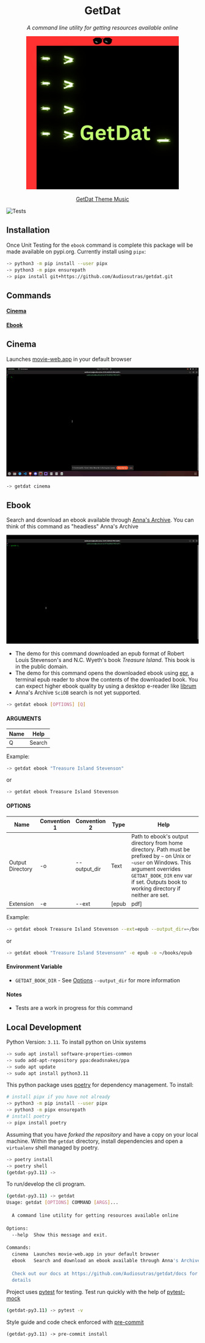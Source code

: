 <div align="center">
    <h1>GetDat</h1>
    <p><i>A command line utility for getting resources available online</i></p>
    <img
        src="/docs/static/getdat-logo.png"
        alt="GetDat Package Logo"
        height="400"
    />
    <p align="center">
        <a href="https://iv.ggtyler.dev/watch?v=4b8P8cqc-UQ">
            GetDat Theme Music
        </a>
    </p>
</div>

![Tests](https://github.com/Audiosutras/getdat/actions/workflows/tests.yml/badge.svg?branch=master)

## Installation

Once Unit Testing for the `ebook` command is complete this package will be made available on pypi.org. Currently install using `pipx`:

```bash
-> python3 -m pip install --user pipx
-> python3 -m pipx ensurepath
-> pipx install git+https://github.com/Audiosutras/getdat.git
```

## Commands

#### [Cinema](#cinema)

#### [Ebook](#ebook)

## Cinema
Launches [movie-web.app](https://movie-web.app/search/movie) in your default browser

<div align="center">
    <img
        src="/docs/static/getdat-cinema.gif"
        alt="Gif of GetDat Cinema Command In Action"
    />
</div>

```bash
-> getdat cinema
```

## Ebook
Search and download an ebook available through [Anna's Archive](https://annas-archive.org/). You can think of this command as "headless" Anna's Archive

<div align="center">
    <img
        src="/docs/static/getdat-ebook.gif"
        alt="Gif of GetDat Cinema Command In Action"
    />
</div>

* The demo for this command downloaded an epub format of Robert Louis Stevenson's and N.C. Wyeth's book *Treasure Island*. This book is in the public domain.
* The demo for this command opens the downloaded ebook using [epr](https://github.com/wustho/epr), a terminal epub reader to show the contents of the downloaded book. You can expect higher ebook quality by using a desktop e-reader like [librum](https://librumreader.com/)
* Anna's Archive `SciDB` search is not yet supported.


```bash
-> getdat ebook [OPTIONS] [Q]
```

#### ARGUMENTS

| Name | Help |
|------|------|
| Q    | Search |

Example:
```bash
-> getdat ebook "Treasure Island Stevenson"
```
or
```bash
-> getdat ebook Treasure Island Stevenson
```

#### OPTIONS

| Name | Convention 1 | Convention 2 | Type | Help |
| ---- | ------------ | ------------ | ----| ----|
| Output Directory | -o | --output_dir | Text | Path to ebook's output directory from home directory. Path must be prefixed by `~` on Unix or `~user` on Windows. This argument overrides `GETDAT_BOOK_DIR` env var if set. Outputs book to working directory if neither are set.
| Extension | -e | --ext | [epub | pdf] | Preferred ebook extension for search results

Example:
```bash
-> getdat ebook Treasure Island Stevenson --ext=epub --output_dir=~/books/epub/
```
or
```bash
-> getdat ebook "Treasure Island Stevensonn" -e epub -o ~/books/epub
```

#### Environment Variable

- `GETDAT_BOOK_DIR` - See [Options](#options) `--output_dir` for more information

#### Notes
* Tests are a work in progress for this command

## Local Development

Python Version: `3.11`. To install python on Unix systems
```bash
-> sudo apt install software-properties-common
-> sudo add-apt-repository ppa:deadsnakes/ppa
-> sudo apt update
-> sudo apt install python3.11
```

This python package uses [poetry](https://python-poetry.org/docs/) for dependency management. To install:
```bash
# install pipx if you have not already
-> python3 -m pip install --user pipx
-> python3 -m pipx ensurepath
# install poetry
-> pipx install poetry
```

Assuming that you have *forked the repository* and have a copy on your local machine. Within the `getdat` directory, install dependencies and open a `virtualenv` shell managed by poetry.
```bash
-> poetry install
-> poetry shell
(getdat-py3.11) ->
```

To run/develop the cli program.
```bash
(getdat-py3.11) -> getdat
Usage: getdat [OPTIONS] COMMAND [ARGS]...

  A command line utility for getting resources available online

Options:
  --help  Show this message and exit.

Commands:
  cinema  Launches movie-web.app in your default browser
  ebook   Search and download an ebook available through Anna's Archive...

  Check out our docs at https://github.com/Audiosutras/getdat/docs for more
  details

```

Project uses [pytest](https://docs.pytest.org/en/7.4.x/) for testing. Test run quickly with the help of [pytest-mock](https://pytest-mock.readthedocs.io/en/latest/usage.html)
```bash
(getdat-py3.11) -> pytest -v
```

Style guide and code check enforced with [pre-commit](https://pre-commit.com/)
```
(getdat-py3.11) -> pre-commit install
```
